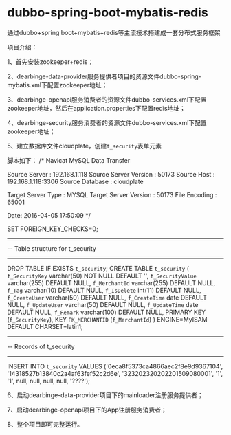 # dubbo-spring-boot-mybatis-redis
通过dubbo+spring boot+mybatis+redis等主流技术搭建成一套分布式服务框架

项目介绍：

1、首先安装zookeeper+redis；

2、dearbinge-data-provider服务提供者项目的资源文件dubbo-spring-mybatis.xml下配置zookeeper地址；

3、dearbinge-openapi服务消费者的资源文件dubbo-services.xml下配置zookeeper地址，然后在application.properties下配置redis地址；

4、dearbinge-security服务消费者的资源文件dubbo-services.xml下配置zookeeper地址；

5、建立数据库文件cloudplate，创建`t_security`表单元素

脚本如下：
/*
Navicat MySQL Data Transfer

Source Server         : 192.168.1.118
Source Server Version : 50173
Source Host           : 192.168.1.118:3306
Source Database       : cloudplate

Target Server Type    : MYSQL
Target Server Version : 50173
File Encoding         : 65001

Date: 2016-04-05 17:50:09
*/

SET FOREIGN_KEY_CHECKS=0;

-- ----------------------------
-- Table structure for t_security
-- ----------------------------
DROP TABLE IF EXISTS `t_security`;
CREATE TABLE `t_security` (
  `f_SecurityKey` varchar(50) NOT NULL DEFAULT '',
  `f_SecurityValue` varchar(255) DEFAULT NULL,
  `f_MerchantId` varchar(255) DEFAULT NULL,
  `f_Tag` varchar(10) DEFAULT NULL,
  `f_IsDelete` int(11) DEFAULT NULL,
  `f_CreateUser` varchar(50) DEFAULT NULL,
  `f_CreateTime` date DEFAULT NULL,
  `f_UpdateUser` varchar(50) DEFAULT NULL,
  `f_UpdateTime` date DEFAULT NULL,
  `f_Remark` varchar(100) DEFAULT NULL,
  PRIMARY KEY (`f_SecurityKey`),
  KEY `FK_MERCHANTID` (`f_MerchantId`)
) ENGINE=MyISAM DEFAULT CHARSET=latin1;

-- ----------------------------
-- Records of t_security
-- ----------------------------
INSERT INTO `t_security` VALUES ('0eca8f5373ca4866aec2f8e9d9367104', '14318527b13840c2a4af63fef52c2d6e', '323202320202201509080001', '1', '1', null, null, null, null, '????');

6、启动dearbinge-data-provider项目下的mainloader注册服务提供者；

7、启动dearbinge-openapi项目下的App注册服务消费者；

8、整个项目即可完整运行。
